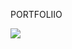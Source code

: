 PORTFOLIIO
<div>
<img src="[C:\Users\hp\Desktop\portfolio ss](https://github.com/user-attachments/assets/22def953-a7ae-46be-8e4c-b1c1a4327cff)">
</div>

